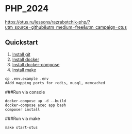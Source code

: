 # PHP_2024

https://otus.ru/lessons/razrabotchik-php/?utm_source=github&utm_medium=free&utm_campaign=otus

## Quickstart

1. [Install git](https://git-scm.com/book/en/v2/Getting-Started-Installing-Git)
2. [Install docker](https://docs.docker.com/install/)
3. [Install docker-compose](https://docs.docker.com/compose/install/)
4. [Install make](https://wiki.ubuntu.com/ubuntu-make)

```
cp .env.example .env
#Add mapping ports for redis, musql, memcached
```

###Run via console

```
docker-compose up -d --build
docker-compose exec app bash
composer install
```

###Run via make

```
make start-otus
```
